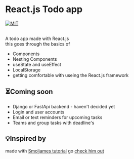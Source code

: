 # React.js Todo app


  <a href="https://github.com/theacebutler/todo_list/blob/master/LICENSE" target="_blank">
    <img src="https://img.shields.io/github/license/theacebutler/todo_list?color=%236963ff&label=License" alt="MIT">
  </a></br></br>

A todo app made with React.js\
this goes through the basics of
- Components 
- Nesting Components 
- useState and useEffect
- LocalStorage
- getting comfortable with useing the React.js framework


## ⏳Coming soon 
- Django or FastApi backend - haven't decided yet 
- Login and user accounts 
- Email or text reminders for upcoming tasks  
- Teams and group tasks with deadline's

## 💡Inspired by
made with 
[Smoljames tutorial](https://youtu.be/82PXenL4MGg) 
go [check him out](https://www.youtube.com/@Smoljames)
